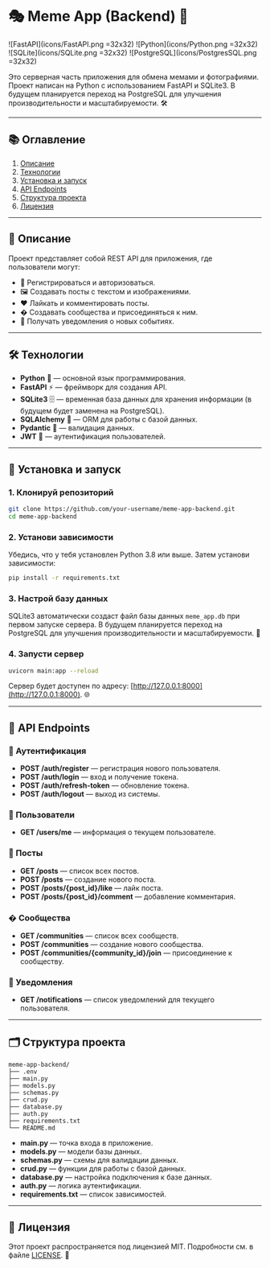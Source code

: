 # 🎭 Meme App (Backend) 🚀

![FastAPI](icons/FastAPI.png =32x32)
![Python](icons/Python.png =32x32)
![SQLite](icons/SQLite.png =32x32)
![PostgreSQL](icons/PostgresSQL.png =32x32)

Это серверная часть приложения для обмена мемами и фотографиями. Проект написан на Python с использованием FastAPI и SQLite3. В будущем планируется переход на PostgreSQL для улучшения производительности и масштабируемости. 🛠️

---

## 📚 Оглавление

1. [Описание](#-описание)
2. [Технологии](#-технологии)
3. [Установка и запуск](#-установка-и-запуск)
4. [API Endpoints](#-api-endpoints)
5. [Структура проекта](#-структура-проекта)
6. [Лицензия](#-лицензия)

---

## 📝 Описание

Проект представляет собой REST API для приложения, где пользователи могут:
- 📝 Регистрироваться и авторизоваться.
- 🖼️ Создавать посты с текстом и изображениями.
- ❤️ Лайкать и комментировать посты.
- � Создавать сообщества и присоединяться к ним.
- 🔔 Получать уведомления о новых событиях.

---

## 🛠️ Технологии

- **Python** 🐍 — основной язык программирования.
- **FastAPI** ⚡ — фреймворк для создания API.
- **SQLite3** 🗄️ — временная база данных для хранения информации (в будущем будет заменена на PostgreSQL).
- **SQLAlchemy** 🔧 — ORM для работы с базой данных.
- **Pydantic** 📄 — валидация данных.
- **JWT** 🔐 — аутентификация пользователей.

---

## 🚀 Установка и запуск

### 1. Клонируй репозиторий

```bash
git clone https://github.com/your-username/meme-app-backend.git
cd meme-app-backend
```

### 2. Установи зависимости

Убедись, что у тебя установлен Python 3.8 или выше. Затем установи зависимости:

```bash
pip install -r requirements.txt
```

### 3. Настрой базу данных

SQLite3 автоматически создаст файл базы данных `meme_app.db` при первом запуске сервера. В будущем планируется переход на PostgreSQL для улучшения производительности и масштабируемости. 🚀

### 4. Запусти сервер

```bash
uvicorn main:app --reload
```

Сервер будет доступен по адресу: [http://127.0.0.1:8000](http://127.0.0.1:8000). 🌐

---

## 📡 API Endpoints

### 🔐 Аутентификация

- **POST /auth/register** — регистрация нового пользователя.
- **POST /auth/login** — вход и получение токена.
- **POST /auth/refresh-token** — обновление токена.
- **POST /auth/logout** — выход из системы.

### 👤 Пользователи

- **GET /users/me** — информация о текущем пользователе.

### 📄 Посты

- **GET /posts** — список всех постов.
- **POST /posts** — создание нового поста.
- **POST /posts/{post_id}/like** — лайк поста.
- **POST /posts/{post_id}/comment** — добавление комментария.

### � Сообщества

- **GET /communities** — список всех сообществ.
- **POST /communities** — создание нового сообщества.
- **POST /communities/{community_id}/join** — присоединение к сообществу.

### 🔔 Уведомления

- **GET /notifications** — список уведомлений для текущего пользователя.

---

## 🗂️ Структура проекта

```
meme-app-backend/
├── .env
├── main.py
├── models.py
├── schemas.py
├── crud.py
├── database.py
├── auth.py
├── requirements.txt
└── README.md
```

- **main.py** — точка входа в приложение.
- **models.py** — модели базы данных.
- **schemas.py** — схемы для валидации данных.
- **crud.py** — функции для работы с базой данных.
- **database.py** — настройка подключения к базе данных.
- **auth.py** — логика аутентификации.
- **requirements.txt** — список зависимостей.

---

## 📜 Лицензия

Этот проект распространяется под лицензией MIT. Подробности см. в файле [LICENSE](LICENSE). 📄